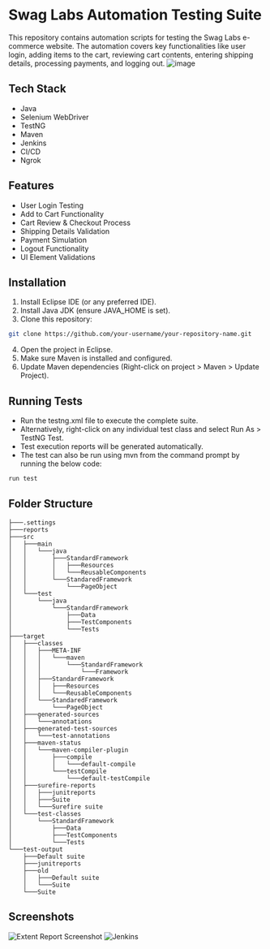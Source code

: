 
# Swag Labs Automation Testing Suite

This repository contains automation scripts for testing the Swag Labs e-commerce website.
The automation covers key functionalities like user login, adding items to the cart, reviewing cart contents, entering shipping details, processing payments, and logging out.
![image](https://github.com/user-attachments/assets/a734f8b1-ac47-435c-9ad2-040de592fb91)


## Tech Stack

-	Java
-	Selenium WebDriver
-	TestNG
-	Maven
-	Jenkins
-	CI/CD
-   Ngrok


## Features

-	User Login Testing
-	Add to Cart Functionality
-	Cart Review & Checkout Process
-	Shipping Details Validation
-	Payment Simulation
-	Logout Functionality
-	UI Element Validations



## Installation

1.	Install Eclipse IDE (or any preferred IDE).
2.	Install Java JDK (ensure JAVA_HOME is set).
3.	Clone this repository:
```bash
git clone https://github.com/your-username/your-repository-name.git
```
4.	Open the project in Eclipse.
5.	Make sure Maven is installed and configured.
6.	Update Maven dependencies (Right-click on project > Maven > Update Project).

    
## Running Tests
-	Run the testng.xml file to execute the complete suite.
-	Alternatively, right-click on any individual test class and select Run As > TestNG Test.
-	Test execution reports will be generated automatically.
-   The test can also be run using mvn from the command prompt by running the below code: 
```bash
run test
```


## Folder Structure
```
├───.settings
├───reports
├───src
│   ├───main
│   │   └───java
│   │       ├───StandardFramework
│   │       │   ├───Resources
│   │       │   └───ReusableComponents
│   │       └───StandaredFramework
│   │           └───PageObject
│   └───test
│       └───java
│           └───StandardFramework
│               ├───Data
│               ├───TestComponents
│               └───Tests
├───target
│   ├───classes
│   │   ├───META-INF
│   │   │   └───maven
│   │   │       └───StandardFramework
│   │   │           └───Framework
│   │   ├───StandardFramework
│   │   │   ├───Resources
│   │   │   └───ReusableComponents
│   │   └───StandaredFramework
│   │       └───PageObject
│   ├───generated-sources
│   │   └───annotations
│   ├───generated-test-sources
│   │   └───test-annotations
│   ├───maven-status
│   │   └───maven-compiler-plugin
│   │       ├───compile
│   │       │   └───default-compile
│   │       └───testCompile
│   │           └───default-testCompile
│   ├───surefire-reports
│   │   ├───junitreports
│   │   ├───Suite
│   │   └───Surefire suite
│   └───test-classes
│       └───StandardFramework
│           ├───Data
│           ├───TestComponents
│           └───Tests
└───test-output
    ├───Default suite
    ├───junitreports
    ├───old
    │   ├───Default suite
    │   └───Suite
    └───Suite
```
## Screenshots

![Extent Report Screenshot](https://github.com/user-attachments/assets/08d34a28-2f7b-4d53-a684-c5a297e12ee6)
![Jenkins](https://github.com/user-attachments/assets/1b2a3c3f-c38f-4c2f-87cd-0f95d1decb00)
